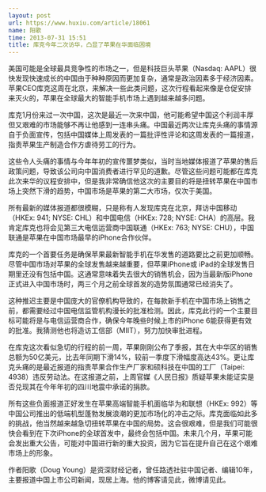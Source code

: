 ```yaml
---
layout: post
url: https://www.huxiu.com/article/18061
name: 阳歌
time: 2013-07-31 15:51
title: 库克今年二次访华，凸显了苹果在华面临困境
---
```

美国可能是全球最具竞争性的市场之一，但是科技巨头苹果（Nasdaq: AAPL）很快发现快速成长的中国由于种种原因而更加复杂，通常是政治因素多于经济因素。苹果CEO库克这周在北京，来解决一些此类问题，这次行程看起来像是仓促安排来灭火的，苹果在全球最大的智能手机市场上遇到越来越多问题。

库克1月份来过一次中国，这次是最近一次来中国，他可能希望中国这个利润丰厚但又艰难的市场能够不再让他感到一连串头痛。中国最近两次让库克头痛的事情源自于负面宣传，包括中国媒体上周发表的一篇批评性评论和这周发表的一篇报道，指责苹果生产制造合作方虐待劳工的行为。

这些令人头痛的事情与今年年初的宣传噩梦类似，当时当地媒体报道了苹果的售后政策问题，导致该公司向中国消费者进行罕见的道歉。尽管这些问题可能都在库克此次来华的议程安排中，但是我非常确信他这次的主要目的将是扭转苹果在中国市场上突然下滑的趋势，中国市场是苹果的第二大市场，仅次于美国。

所有最新的媒体报道都很模糊，只是称有人发现库克在北京，拜访中国移动（HKEx: 941; NYSE: CHL）和中国电信（HKEx: 728; NYSE: CHA）的高层。我肯定库克也将会见第三大电信运营商中国联通（HKEx: 763; NYSE: CHU），中国联通是苹果在中国市场最早的iPhone合作伙伴。

库克的一个首要任务是确保苹果最新智能手机在华发售的道路要比之前更加顺畅。尽管中国市场对苹果的全球发售越来越重要，但苹果iPhone或 iPad的全球发售日期里还没有包括中国。这通常意味着失去很大的销售机会，因为当最新版iPhone正式进入中国市场时，两三个月之前全球首发的造势氛围通常已经消失了。

这种推迟主要是中国庞大的官僚机构导致的，在每款新手机在中国市场上销售之前，都需要经过中国电信监管机构漫长的批准检测。因此，库克此行的一个主要目标可能将是与电信运营商合作，确保今年晚些时候上市的iPhone 6能获得更有效的批准。我猜测他也将造访工信部（MIIT），努力加快审批进程。

在库克这次看似急切的行程的前一周，苹果刚刚公布了季报，其在大中华区的销售总额为50亿美元，比去年同期下滑14%，较前一季度下滑幅度高达43%。更让库克头痛的是最近报道的指责苹果合作生产厂家和硕科技在中国的工厂（Taipei: 4938）违反劳动法。在这报道之前，上周官媒《人民日报》质疑苹果未能证实是否兑现其在今年年初的四川地震中承诺的捐款。

所有这些负面报道正好发生在苹果高端智能手机面临华为和联想（HKEx: 992）等中国公司推出的低端机型蓬勃发展浪潮的更加市场化的冲击之际。库克面临如此多的挑战，他当然越来越急切扭转苹果在中国的局势。这会很艰难，但是我们可能很快会看到在下次iPhone的全球首发中，最终会包括中国。未来几个月，苹果可能会发出重大公告，可能对中国进行新的重大投资，因为它旨在提升自己在这个艰难市场上的形象。

作者阳歌（Doug Young）是资深财经记者，曾任路透社驻中国记者、编辑10年，主要报道中国上市公司新闻，现居上海。他的博客请见此，微博请见此。

